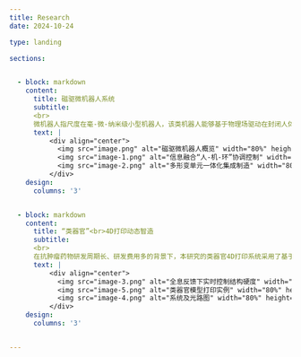 ```yaml
---
title: Research
date: 2024-10-24

type: landing

sections:


  - block: markdown
    content:
      title: 磁驱微机器人系统
      subtitle: 
      <br>
      微机器人指尺度在毫-微-纳米级小型机器人，该类机器人能够基于物理场驱动在封闭人体环境执行任务，有望成为颠覆性新兴医疗器械。针对现有微机器人运动效率低、感知能力弱、运动控制难的问题，本研究提出自主形变仿生微机器人本体创成技术，首创环境感知多形变单元一体化集成微机器人；提出微机器人跨域多模态运动控制方法，大幅提升封闭非结构环境下微机器人适应性与作业能力。
      text: |  
          <div align="center">
            <img src="image.png" alt="磁驱微机器人概览" width="80%" height="auto">
            <img src="image-1.png" alt="信息融合“人-机-环”协调控制" width="80%" height="auto">
            <img src="image-2.png" alt="多形变单元一体化集成制造" width="80%" height="auto">
          </div>
    design:
      columns: '3'


  - block: markdown
    content:
      title: “类器官”<br>4D打印动态智造
      subtitle: 
      <br>
      在抗肿瘤药物研发周期长、研发费用多的背景下，本研究的类器官4D打印系统采用了基于全息成像实时反馈的重建算法，通过将数字全息显微技术与DMD 光固化微加工系统相结合，实现了对类器官硬度第4维的精准控制（精度±1kPa）。类器官的使用可以极大缩短试验周期并降低成本。该项研究的4D打印系统为抗肿瘤药物的研发、个性化药物的设计和制造以及生物4D打印技术的快速操作创造了捷径。 
      text: |  
          <div align="center">
            <img src="image-3.png" alt="全息反馈下实时控制结构硬度" width="80%" height="auto">
            <img src="image-5.png" alt="类器官模型打印实例" width="80%" height="auto">
            <img src="image-4.png" alt="系统及光路图" width="80%" height="auto">
          </div>
    design:
      columns: '3'


---
```

